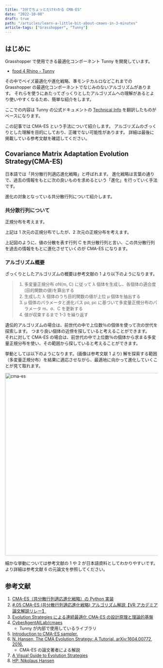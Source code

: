 ```yaml
---
title: "3分でちょっとだけわかる CMA-ES"
date: "2022-10-08"
draft: true
path: "/articles/learn-a-little-bit-about-cmaes-in-3-minutes"
article-tags: ["Grasshopper", "Tunny"]
---
```


## はじめに

Grasshopper で使用できる最適化コンポーネント Tunny を開発しています。

- [food 4 Rhino - Tunny](https://www.food4rhino.com/en/app/tunny)

その中でベイズ最適化や進化戦略、準モンテカルロなどこれまでの Grasshopper の最適化コンポーネントでなじみのないアルゴリズムがあります。
それらを使うにあたってざっくりとしたアルゴリズムへの理解があるとより使いやすくなるため、簡単な紹介をします。

ここでの内容は Tunny の公式ドキュメントの [Technical Info](https://tunny-docs.deno.dev/docs/technical-info) を翻訳したものがベースになります。

この記事では CMA-ES という手法について紹介します。
アルゴリズムのざっくりとした理解を目的にしており、正確でない可能性があります。
詳細は最後に掲載している参考文献を確認してください。

## Covariance Matrix Adaptation Evolution Strategy(CMA-ES)

日本語では「共分散行列適応進化戦略」と呼ばれます。
進化戦略は言葉の通りで、過去の情報をもとに次の良いものを求めるという「進化」を行っていく手法です。

進化の対象となっている共分散行列について紹介します。

### 共分散行列について

正規分布を考えます。

上記は 1 次元の正規分布でしたが、2 次元の正規分布を考えます。

上記図のように、値の分散を表す行列 C を共分散行列と言い、この共分散行列を過去の情報をもとに進化させていくのが CMA-ES になります。

### アルゴリズム概要

ざっくりとしたアルゴリズムの概要は参考文献の 1 より以下のようになります。

> 1. 多変量正規分布 σN(m, C) に従って λ 個体を生成し、各個体の適合度(目的関数の値)を算出する
> 1. 生成した λ 個体のうち目的関数の値が上位 μ 個体を抽出する
> 1. μ 個体のパラメータと進化パス pσ, pc に基づいて多変量正規分布のパラメータ m、σ、C を更新する
> 1. 値が収束するまで 1-3 を繰り返す

遺伝的アルゴリズムの場合は、前世代の中で上位数％の個体を使って次の世代を探索します。
つまり良い個体の近傍を探していると考えることができます。  
それに対して CMA-ES の場合は、前世代の中で上位数％の個体から求まる多変量正規分布を使い、その範囲から探していると考えることができます。

挙動としては以下のようになります。(画像は参考文献 1 より)
解を探索する範囲（多変量正規分布）を結果に適応させながら、最適地に向かって進化していくことが見て取れます。

<img width="600" alt="cma-es" src="https://hiron.dev/article-images/learn-a-little-bit-about-cmaes-in-3-minutes/cmaes.gif">

細かな挙動については参考文献の 1 や 2 が日本語資料としてわかりやすいです。
より詳細は参考文献 6 の元論文を参照してください。

## 参考文献

1. [CMA-ES（共分散行列適応進化戦略）の Python 実装](https://horomary.hatenablog.com/entry/2021/01/23/013508)
1. [#.05 CMA-ES (共分散行列適応進化戦略) アルゴリズム解説【VR アカデミア論文解説リレー】](https://www.youtube.com/watch?v=DR73g66sdUc)
1. [Evolution Strategies による連続最適化 CMA-ES の設計原理と理論的基盤](https://www.jstage.jst.go.jp/article/isciesci/60/7/60_292/_pdf/-char/ja)
1. [CyberAgentAILab/cmaes](https://github.com/CyberAgentAILab/cmaes)
   - Tunny が内部で使用しているライブラリ
1. [Introduction to CMA-ES sampler.](https://medium.com/optuna/introduction-to-cma-es-sampler-ee68194c8f88)
1. [N. Hansen, The CMA Evolution Strategy: A Tutorial. arXiv:1604.00772, 2016.](https://arxiv.org/abs/1604.00772)
   - CMA-ES の論文著者による解説
1. [A Visual Guide to Evolution Strategies](https://blog.otoro.net/2017/10/29/visual-evolution-strategies/)
1. [HP: Nikolaus Hansen](http://www.cmap.polytechnique.fr/~nikolaus.hansen/)
